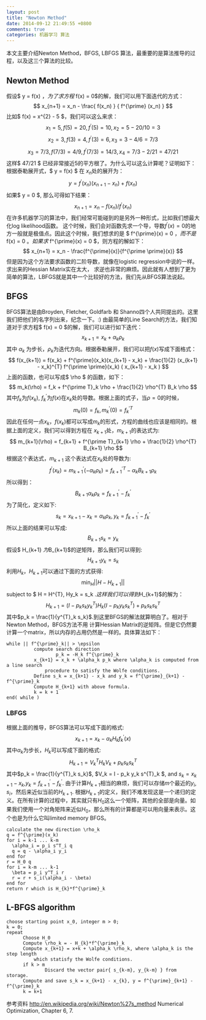 ```yaml
---
layout: post
title: "Newton Method"
date: 2014-09-12 21:49:55 +0800
comments: true
categories: 机器学习 算法
---
```


本文主要介绍Newton Method，BFGS, LBFGS 算法，最重要的是算法推导的过程，以及这三个算法的比较。

## Newton Method
假设$ y = f(x) $，为了求方程$ f(x) = 0$的解，我们可以用下面迭代的方式：
$$ x_{n+1} = x_n - \frac{ f(x_n) } { f^{\prime} (x_n) } $$
比如$ f(x) = x^{2} - 5 $，我们可以这么来求：
$$ x_1 = 5, f(5) = 20, f^{\prime}(5) = 10, x_2 = 5 - 20 / 10 = 3 $$
$$x_2 = 3, f(3) = 4, f^{\prime}(3) = 6, x_3 = 3 - 4/6 = 7/3 $$
$$x_3 = 7/3, f(7/3) = 4/9, f^{\prime}(7/3) = 14/3, x_4 = 7/3 - 2/21 = 47/21 $$
这样$ 47/21 $ 已经非常接近5的平方根了。为什么可以这么计算呢？证明如下：
根据泰勒展开式，$ y = f(x) $ 在 $x_n$处的展开为：
$$ y = f^{\prime}(x_n) ( x_{n+1} - x_n ) + f(x_n) $$
如果$ y = 0 $, 那么可得如下结果：
$$ x_{n+1} = x_n - f(x_n) / f^{\prime}(x_n) $$
在许多机器学习的算法中，我们经常可能碰到的是另外一种形式，比如我们想最大化log likelihood函数。
这个时候，我们会对函数先求一个导，导数$f^{\prime}(x) = 0$的地方一般就是极值点。因此这个时候，我们想求的是
$ f^{\prime}(x) = 0 $，而不是$ f(x) = 0 $。如果求$ f^{\prime}(x) = 0 $，则方程的解如下：
$$ x_{n+1} = x_n - \frac{f^{\prime}(x)}{f^{\prime \prime}(x)} $$
但是因为这个方法要求函数的二阶导数，就像在logistic regression中说的一样。求出来的Hessian Matrix实在太大，
求逆也非常的麻烦。因此就有人想到了更为简单的算法，LBFGS就是其中一个比较好的方法，我们先从BFGS算法说起。

## BFGS
BFGS算法是由Broyden, Fletcher, Goldfarb 和 Shanno四个人共同提出的。这里我们把他们的名字列出来，纪念一下。:)
由最简单的Line Search的方法，我们知道对于求方程$ f(x) = 0 $的解，我们可以进行如下迭代：
$$ x_{k+1} = x_k + \alpha_k \rho_k $$
其中 $\alpha_k$ 为步长，$\rho_k$为迭代方向。根据泰勒展开，我们可以把$f(x)$写成下面格式：
$$ f(x_{k+1}) = f(x_k) + f^{\prime}(x_k)(x_{k+1} - x_k) + \frac{1}{2} (x_{k+1} - x_k)^{T} f^{\prime \prime}(x_k) ( x_{k+1} - x_k ) $$
上面的函数，也可以写成$ \rho $ 的函数，如下：
$$ m_k(\rho) = f_k + f^{\prime T}_k \rho + \frac{1}{2} \rho^{T} B_k \rho $$
其中$f_k$为$f(x_k)$, $f^{\prime}_k$为$f(x)$在$x_k$处的导数。根据上面的式子，当$\rho = 0$的时候，
$$ m_k(0) =  f_k, m^{\prime}_k (0) = f^{\prime T}_k $$
因此在任何一点$x_k$，$f(x_k)$都可以写成$m_k$的形式，方程的曲线也应该是相同的。根据上面的定义，我们可以得到方程在
$x_{k+1}$处，$m_{k+1}$的表达式为:
$$ m_{k+1}(\rho) = f_{k+1} + f^{\prime T}_{k+1} \rho + \frac{1}{2} \rho^{T} B_{k+1} \rho $$
根据这个表达式，$m_{k+1}$ 这个表达式在$x_k$处的导数为:
$$ f^{\prime}(x_k) = m^{\prime}_{k+1}(-\alpha_k \rho_k) = f^{\prime T}_{k+1} - \alpha_k B_{k+1} \rho_k $$
所以得到：
$$ B_{k+1} \alpha_k \rho_k = f^{\prime}_{k+1} - f^{\prime}_k $$
为了简化，定义如下:
$$ s_k = x_{k+1} - x_k = \alpha_k \rho_k, y_{k} = f^{\prime}_{k+1} - f^{\prime}_k $$
所以上面的结果可以写成:
$$ B_{k+1} s_k = y_k $$
假设$ H_{k+1} $为$B_{k+1}$的逆矩阵，那么我们可以得到:
$$ H_{k+1} y_k = s_k $$
利用$H_k$，$H_{k+1}$可以通过下面的方式获得:
$$ \min_H || H - H_{k+1} || $$
subject to $ H = H^{T}, Hy_k = s_k $.这样我们可以得到$H_{k+1}$的解为：
$$ H_{k+1} = (I - p_k s_k y^{T}_k)H_k(I-p_k y_k s^{T}_k) + p_k s_k s^{T}_k$$
其中$p_k = \frac{1}{y^{T}_k s_k}$.到这里BFGS的解法就算明白了。相对于Newton Method，BFGS方法不用
计算Hessian Matrix的逆矩阵。但是它仍然要计算一个matrix，所以内存的占用仍然是一样的。具体算法如下：
```
while || f^{\prime}_k|| > \epsilon
          compute search direction
                  p_k = -H_k f^{\prime}_k
          x_{k+1} = x_k + \alpha_k p_k where \alpha_k is computed from a line search
              procedure to satisfy the Wolfe conditions.
          Define s_k = x_{k+1} - x_k and y_k = f^{\prime}_{k+1} - f^{\prime}_k
          Compute H_{k+1} with above formula.
          k = k + 1
end( while )
```

### LBFGS
根据上面的推导，BFGS算法可以写成下面的格式:
$$ x_{k+1} = x_{k} - \alpha_k H_k f^{\prime}_k(x) $$
其中$\alpha_k$为步长，$H_k$可以写成下面的格式:
$$ H_{k+1} = V^{T}_k H_{k} V_k + p_k s_k s^{T}_k $$
其中$p_k = \frac{1}{y^{T}_k s_k}$, $V_k = I - p_k y_k s^{T}_k $, and $s_k = x_{k+1} - x_k$,$y_k = f^{\prime}_{k+1} - f^{\prime}_{k}$.
由于计算$H_{k+1}$相当的麻烦，我们可以存储$m$个最近的$y_i, s_i$，然后来近似当前的$H_{k+1}$. 根据$H_{k+1}$的定义，我们不难发现这是一个递归的定义。在所有计算的过程中，其实就只有$H_0$这么一个矩阵，其他的全部是向量。如果我们使用一个对角矩阵来近似$H_0$，那么所有的计算都是可以用向量来表示。这个也是为什么它叫limited memory BFGS。
```
calculate the new direction \rho_k
q = f^{\prime}(x_k)
for i = k-1 ... k-m
  \alpha_i = p_i s^T_i q
  q = q - \alpha_i y_i
end for
r = H_0 q
for i = k-m ... k-1
  \beta = p_i y^T_i r
  r = r + s_i(\alpha_i - \beta)
end for
return r which is H_{k}*f^{\prime}_k
```

## L-BFGS algorithm
```
choose starting point x_0, integer m > 0;
k = 0;
repeat
      Choose H_0
      Compute \rho_k = - H_{k}*f^{\prime}_k
      Compute x_{k+1} = x+k + \alpha_k \rho_k, where \alpha_k is the step length
          which statisfy the Wolfe conditions.
      if k > m
              Discard the vector pair{ s_{k-m}, y_{k-m} } from storage.
      Compute and save s_k = x_{k+1} - x_{k}, y = f^{\prime}_{k+1} - f^{\prime}_k
      k = k+1
```
参考资料
http://en.wikipedia.org/wiki/Newton%27s_method
Numerical Optimization, Chapter 6, 7.
